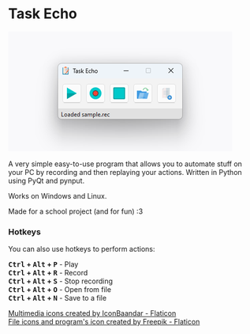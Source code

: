 
# Task Echo

[![program interface](./.github/program_interface.png)](#)

A very simple easy-to-use program that allows you to automate stuff on your PC by recording and then replaying your actions. Written in Python using PyQt and pynput.

Works on Windows and Linux.

Made for a school project (and for fun) :3

### Hotkeys

You can also use hotkeys to perform actions:

**<kbd>Ctrl</kbd> + <kbd>Alt</kbd> + <kbd>P</kbd>** - Play\
**<kbd>Ctrl</kbd> + <kbd>Alt</kbd> + <kbd>R</kbd>** - Record\
**<kbd>Ctrl</kbd> + <kbd>Alt</kbd> + <kbd>S</kbd>** - Stop recording\
**<kbd>Ctrl</kbd> + <kbd>Alt</kbd> + <kbd>O</kbd>** - Open from file\
**<kbd>Ctrl</kbd> + <kbd>Alt</kbd> + <kbd>N</kbd>** - Save to a file

[Multimedia icons created by IconBaandar - Flaticon](https://www.flaticon.com/packs/multimedia-flat-colorful-14754831)\
[File icons and program's icon created by Freepik - Flaticon](https://www.flaticon.com/authors/freepik)
